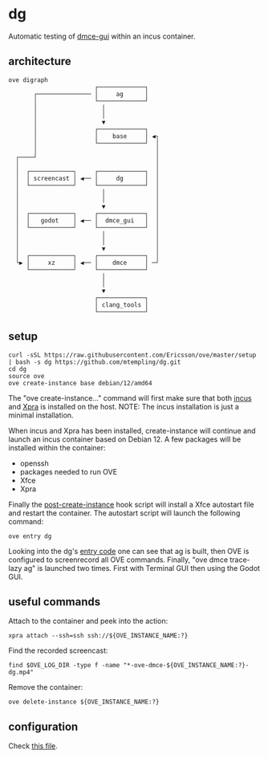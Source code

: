 # dg

Automatic testing of [dmce-gui](https://github.com/PatrikAAberg/dmce-gui)
within an incus container.

## architecture

```
ove digraph
                        ┌─────────────┐
       ┌─────────────── │     ag      │
       │                └─────────────┘
       │                  │
       │                  │
       │                  ▼
       │                ┌─────────────┐
       │                │    base     │ ◀┐
       │                └─────────────┘  │
       │                                 │
  ┌────┘                                 │
  │                                      │
  │  ┌────────────┐     ┌─────────────┐  │
  │  │ screencast │ ◀── │     dg      │  │
  │  └────────────┘     └─────────────┘  │
  │                       │              │
  │                       │              │
  │                       ▼              │
  │  ┌────────────┐     ┌─────────────┐  │
  │  │   godot    │ ◀── │  dmce_gui   │  │
  │  └────────────┘     └─────────────┘  │
  │                       │              │
  │                       │              │
  │                       ▼              │
  │  ┌────────────┐     ┌─────────────┐  │
  └▶ │     xz     │ ◀── │    dmce     │ ─┘
     └────────────┘     └─────────────┘
                          │
                          │
                          ▼
                        ┌─────────────┐
                        │ clang_tools │
                        └─────────────┘
```

## setup

```
curl -sSL https://raw.githubusercontent.com/Ericsson/ove/master/setup | bash -s dg https://github.com/mtempling/dg.git
cd dg
source ove
ove create-instance base debian/12/amd64
```

The "ove create-instance..." command will first make sure that both
[incus](https://github.com/lxc/incus) and
[Xpra](https://github.com/Xpra-org/xpra) is installed on the host. NOTE: The
incus installation is just a minimal installation.

When incus and Xpra has been installed, create-instance will continue and launch an
incus container based on Debian 12. A few packages will be installed within
the container:

* openssh
* packages needed to run OVE
* Xfce
* Xpra

Finally the [post-create-instance](hooks/post-create-instance) hook script will install
a Xfce autostart file and restart the container. The autostart script will
launch the following command:

```
ove entry dg
```

Looking into the dg's [entry code](projects/dg/entry) one can see that
ag is built, then OVE is configured to screenrecord all OVE commands. Finally,
"ove dmce trace-lazy ag" is launched two times. First with Terminal GUI then
using the Godot GUI.

## useful commands

Attach to the container and peek into the action:

```
xpra attach --ssh=ssh ssh://${OVE_INSTANCE_NAME:?}
```

Find the recorded screencast:

```
find $OVE_LOG_DIR -type f -name "*-ove-dmce-${OVE_INSTANCE_NAME:?}-dg.mp4"
```

Remove the container:

```
ove delete-instance ${OVE_INSTANCE_NAME:?}
```

## configuration

Check [this file](.oveconfig).
